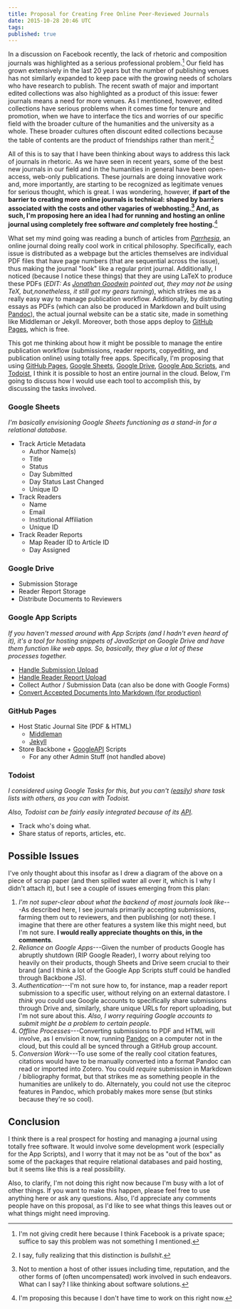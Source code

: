 ```yaml
---
title: Proposal for Creating Free Online Peer-Reviewed Journals
date: 2015-10-28 20:46 UTC
tags:
published: true
---
```


In a discussion on Facebook recently, the lack of rhetoric and composition journals was highlighted as a serious professional problem.[^1] Our field has grown extensively in the last 20 years but the number of publishing venues has not similarly expanded to keep pace with the growing needs of scholars who have research to publish. The recent swath of major and important edited collections was also highlighted as a product of this issue: fewer journals means a need for more venues. As I mentioned, however, edited collections have serious problems when it comes time for tenure and promotion, when we have to interface the tics and worries of our specific field with the broader culture of the humanities and the university as a whole. These broader cultures often discount edited collections because the table of contents are the product of friendships rather than merit.[^3]

All of this is to say that I have been thinking about ways to address this lack of journals in rhetoric. As we have seen in recent years, some of the best new journals in our field and in the humanities in general have been open-access, web-only publications. These journals are doing innovative work and, more importantly, are starting to be recognized as legitimate venues for serious thought, which is great. I was wondering, however, **if part of the barrier to creating more online journals is technical: shaped by barriers associated with the costs and other vagaries of webhosting.[^4] And, as such, I'm proposing here an idea I had for running and hosting an online journal using completely free software *and* completely free hosting.**[^2]

What set my mind going was reading a bunch of articles from [*Parrhesia*](http://parrhesiajournal.org/), an online journal doing really cool work in critical philosophy. Specifically, each issue is distributed as a webpage but the articles themselves are individual PDF files that have page numbers (that are sequential across the issue), thus making the journal "look" like a regular print journal. Additionally, I noticed (because I notice these things) that they are using LaTeX to produce these PDFs (*EDIT: As [Jonathan Goodwin](https://twitter.com/joncgoodwin/status/659763643811274752) pointed out, they may not be using TeX, but,nonetheless, it still got my gears turning*), which strikes me as a really easy way to manage publication workflow. Additionally, by distributing essays as PDFs (which can also be produced in Markdown and built using [Pandoc](http://pandoc.org/)), the actual journal website can be a static site, made in something like Middleman or Jekyll. Moreover, both those apps deploy to [GitHub Pages](http://github.io), which is free.

This got me thinking about how it might be possible to manage the entire publication workflow (submissions, reader reports, copyediting, and publication online) using totally free apps. Specifically, I'm proposing that using [GitHub Pages](https://pages.github.com/), [Google Sheets](https://www.google.com/sheets/about/), [Google Drive](https://www.google.com/drive/), [Google App Scripts](https://www.google.com/script/start/), and [Todoist](https://todoist.com/), I think it is possible to host an entire journal in the cloud. Below, I'm going to discuss how I would use each tool to accomplish this, by discussing the tasks involved.

### Google Sheets

*I'm basically envisioning Google Sheets functioning as a stand-in for a relational database.*

* Track Article Metadata
	* Author Name(s)
	* Title
	* Status
	* Day Submitted
	* Day Status Last Changed
	* Unique ID
* Track Readers
	* Name
	* Email
	* Institutional Affiliation
	* Unique ID
* Track Reader Reports
	* Map Reader ID to Article ID
	* Day Assigned


### Google Drive

* Submission Storage
* Reader Report Storage
* Distribute Documents to Reviewers

### Google App Scripts

*If you haven't messed around with App Scripts (and I hadn't even heard of it), it's a tool for hosting snippets of JavaScript on Google Drive and have them function like web apps. So, basically, they glue a lot of these processes together.*

* [Handle Submission Upload](http://ctrlq.org/code/19747-google-forms-upload-files)
* [Handle Reader Report Upload](http://ctrlq.org/code/19747-google-forms-upload-files)
* Collect Author / Submission Data (can also be done with Google Forms)
* [Convert Accepted Documents Into Markdown (for production)](https://github.com/mangini/gdocs2md)

### GitHub Pages

* Host Static Journal Site (PDF & HTML)
	* [Middleman](https://middlemanapp.com/)
	* [Jekyll](http://jekyllrb.com/)
* Store Backbone + [GoogleAPI](https://github.com/hrovira/Backbone.GoogleAPIs) Scripts
	* For any other Admin Stuff (not handled above)

### Todoist

*I considered using Google Tasks for this, but you can't ([easily](http://techawakening.org/how-to-create-shared-google-task-list/2411/)) share task lists with others, as you can with Todoist.*

*Also, Todoist can be fairly easily integrated because of its [API](https://developer.todoist.com/).*

* Track who's doing what.
* Share status of reports, articles, etc.

## Possible Issues

I've only thought about this insofar as I drew a diagram of the above on a piece of scrap paper (and then spilled water all over it, which is I why I didn't attach it), but I see a couple of issues emerging from this plan:

1. *I'm not super-clear about what the backend of most journals look like*---As described here, I see journals primarily accepting submissions, farming them out to reviewers, and then publishing (or not) these. I imagine that there are other features a system like this might need, but I'm not sure. **I would really appreciate thoughts on this, in the comments**.
1. *Reliance on Google Apps*---Given the number of products Google has abruptly shutdown (RIP Google Reader), I worry about relying too heavily on their products, though Sheets and Drive seem crucial to their brand (and I think a lot of the Google App Scripts stuff could be handled through Backbone JS).
1. *Authentication*---I'm not sure how to, for instance, map a reader report submission to a specific user, without relying on an external datastore. I *think* you could use Google accounts to specifically share submissions through Drive and, similarly, share unique URLs for report uploading, but I'm not sure about this. *Also, I worry requiring Google accounts to submit might be a problem to certain people*.
1. *Offline Processes*---Converting submissions to PDF and HTML will involve, as I envision it now, running [Pandoc](http://pandoc.org/) on a computer not in the cloud, but this could all be synced through a GitHub group account.
1. *Conversion Work*---To use some of the really cool citation features, citations would have to be manually converted into a format Pandoc can read or imported into Zotero. You could *require* submission in Markdown / bibliography format, but that strikes me as something people in the humanities are unlikely to do. Alternately, you could not use the citeproc features in Pandoc, which probably makes more sense (but stinks because they're so cool).

## Conclusion

I think there is a real prospect for hosting and managing a journal using totally free software. It would involve some development work (especially for the App Scripts), and I worry that it may not be as "out of the box" as some of the packages that require relational databases and paid hosting, but it seems like this is a real possibility.

Also, to clarify, I'm not doing this right now because I'm busy with a lot of other things. If you want to make this happen, please feel free to use anything here or ask any questions. Also, I'd appreciate any comments people have on this proposal, as I'd like to see what things this leaves out or what things might need improving.

[^1]: I'm not giving credit here because I think Facebook is a private space; suffice to say this problem was not something I mentioned.
[^3]: I say, fully realizing that this distinction is *bullshit*.
[^4]: Not to mention a host of other issues including time, reputation, and the other forms of (often uncompensated) work involved in such endeavors. What can I say? I like thinking about software solutions.
[^2]: I'm proposing this because I don't have time to work on this right now.